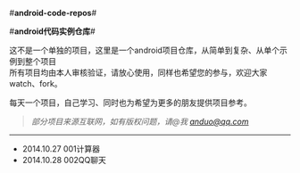 #**android-code-repos**#

#**android代码实例仓库**#

这不是一个单独的项目，这里是一个android项目仓库，从简单到复杂、从单个示例到整个项目<br/>
所有项目均由本人审核验证，请放心使用，同样也希望您的参与，欢迎大家watch、fork。

每天一个项目，自己学习、同时也为希望为更多的朋友提供项目参考。

> *部分项目来源互联网，如有版权问题，请@我 anduo@qq.com*

----------

- 2014.10.27  001计算器
- 2014.10.28  002QQ聊天 
